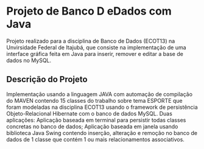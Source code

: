 # Projeto de Banco D eDados com Java
Projeto realizado para a disciplina de Banco de Dados (ECOT13) na Unvirsidade Federal de Itajubá, que consiste na implementação de uma interface gráfica feita em Java para inserir, remover e editar a base de dados no MySQL.

## Descrição do Projeto
Implementação usando a linguagem JAVA com automação de compilação do MAVEN contendo 15 classes do trabalho sobre tema ESPORTE que foram modeladas na disciplina ECOT13 usando o framework de persistência Objeto-Relacional Hibernate com o banco de dados MySQL.
Duas aplicações:
Aplicação baseada em terminal para persistir todas classes concretas no banco de dados;
Aplicação baseada em janela usando biblioteca Java Swing contendo inserção, alteração e remoção no banco de dados de 1 classe que contém 1 ou mais relacionamentos associativos.
